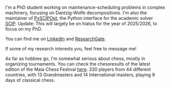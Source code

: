 I'm a PhD student working on maintenance-scheduling problems in complex machinery, focusing on Dantzig-Wolfe decompositions. I'm also the maintainer of [PySCIPOpt](https://github.com/scipopt/PySCIPOpt), the Python interface for the academic solver [SCIP](https://www.scipopt.org). Update: This will largely be on hiatus for the year of 2025/2026, to focus on my PhD.

You can find me on [LinkedIn](https://www.linkedin.com/in/joao-dionisio/) and [ResearchGate](https://www.researchgate.net/profile/Joao_Dionisio6). 

If some of my research interests you, feel free to message me!

As far as hobbies go, I'm somewhat serious about chess, mostly in organizing tournaments. You can check the chessresults of the latest edition of the Maia Chess Festival [here](https://s3.chess-results.com/tnr1136199.aspx?lan=1&art=0&flag=30&SNode=S0). 330 players from 44 different countries, with 13 Grandmasters and 14 International masters, playing 9 days of classical chess.

